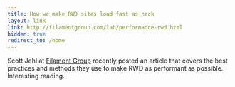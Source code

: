 ```yaml
---
title: How we make RWD sites load fast as heck
layout: link
link: http://filamentgroup.com/lab/performance-rwd.html
hidden: true
redirect_to: /home
---
```


Scott Jehl at [Filament Group](http://filamentgroup.com/) recently
posted an article that covers the best practices and methods they use to
make RWD as performant as possible. Interesting reading.
